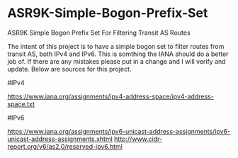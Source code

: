 # ASR9K-Simple-Bogon-Prefix-Set
ASR9K Simple Bogon Prefix Set For Filtering Transit AS Routes

The intent of this project is to have a simple bogon set to filter routes from transit AS, both IPv4 and IPv6. This is somthing the IANA should do a better job of. If there are any mistakes please put in a change and I will verify and update. Below are sources for this project.

#IPv4

https://www.iana.org/assignments/ipv4-address-space/ipv4-address-space.txt


#IPv6

https://www.iana.org/assignments/ipv6-unicast-address-assignments/ipv6-unicast-address-assignments.xhtml
http://www.cidr-report.org/v6/as2.0/reserved-ipv6.html
